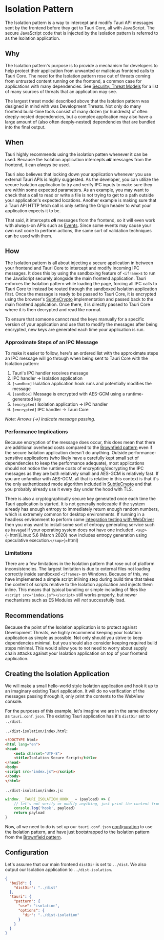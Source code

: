 # Isolation Pattern

The Isolation pattern is a way to intercept and modify Tauri API messages sent by the frontend before they get to Tauri
Core, all with JavaScript. The secure JavaScript code that is injected by the Isolation pattern is referred to as the
Isolation application.

## Why

The Isolation pattern's purpose is to provide a mechanism for developers to help protect their application from unwanted
or malicious frontend calls to Tauri Core. The need for the Isolation pattern rose out of threats coming from
untrusted content running on the frontend, a common case for applications with many dependencies. See
[Security: Threat Models] for a list of many sources of threats that an
application may see.

The largest threat model described above that the Isolation pattern was designed in mind with was Development Threats.
Not only do many frontend build-time tools consist of many dozen (or hundreds) of often deeply-nested dependencies, but
a complex application may also have a large amount of (also often deeply-nested) dependencies that are bundled into the
final output.

## When

Tauri highly recommends using the isolation patten whenever it can be used. Because the Isolation application intercepts
***all*** messages from the frontend, it can *always* be used.

Tauri also believes that locking down your application whenever you use external Tauri APIs is highly suggested.
As the developer, you can utilize the secure Isolation application to try and verify IPC inputs to make sure they are
within some expected parameters. As an example, you may want to check that a call to read or write a file is not trying
to get to a path outside your application's expected locations. Another example is making sure that a Tauri API HTTP
fetch call is only setting the Origin header to what your application expects it to be.

That said, it intercepts ***all*** messages from the frontend, so it will even work with always-on APIs such as
[Events]. Since some events may cause your own rust code to perform actions, the same sort of
validation techniques can be used with them.

## How

The Isolation pattern is all about injecting a secure application in between your frontend and Tauri Core to intercept
and modify incoming IPC messages. It does this by using the sandboxing feature of `<iframe>`s
to run the JavaScript securely alongside the main frontend application. Tauri enforces the Isolation pattern
while loading the page, forcing all IPC calls to Tauri Core to instead be routed through the sandboxed Isolation
application first. Once the message is ready to be passed to Tauri Core, it is encrypted using the browser's
[SubtleCrypto] implementation and passed back to the main
frontend application. Once there, it is directly passed to Tauri Core where it is then decrypted and read like normal.

To ensure that someone cannot read the keys manually for a specific version of your application and use that to modify
the messages after being encrypted, new keys are generated each time your application is run.

### Approximate Steps of an IPC Message

To make it easier to follow, here's an ordered list with the approximate steps an IPC message will go through when being
sent to Tauri Core with the Isolation pattern:

1.  Tauri's IPC handler receives message
2.  IPC handler -\> Isolation application
3.  `[sandbox]` Isolation application hook runs and potentially modifies the message
4.  `[sandbox]` Message is encrypted with AES-GCM using a runtime-generated key
5.  `[encrypted]` Isolation application -\> IPC handler
6.  `[encrypted]` IPC handler -\> Tauri Core

*Note: Arrows (-\>) indicate message passing.*

### Performance Implications

Because encryption of the message does occur, this does mean that there are additional overhead costs compared to the
[Brownfield pattern] even if the secure Isolation application doesn't do anything. Outside
performance-sensitive applications (who likely have a carefully kept small set of dependencies to keep the performance
adequate), most applications should not notice the runtime costs of encrypting/decrypting the IPC messages as they are
both relatively small and AES-GCM is relatively fast. If you are unfamiliar with AES-GCM, all that is relative in this
context is that it's the only authenticated mode algorithm included
in [SubtleCrypto]
and that you probably already use it every day under the hood with TLS.

There is also a cryptographically secure key generated once each time the Tauri application is started. It is not
generally noticeable if the system already has enough entropy to immediately return enough random numbers, which is
extremely common for desktop environments. If running in a headless environment to perform
some [integration testing with WebDriver]
then you may want to install some sort of entropy generating service such as `haveged` if your operating system does not
have one included. `<sup>`{=html}Linux 5.6 (March 2020) now includes entropy generation using speculative execution.`</sup>`{=html}

### Limitations

There are a few limitations in the Isolation pattern that rose out of platform inconsistencies. The largest limitation
is due to external files not loading correctly inside sandboxed `<iframes>` on Windows. Because of this, we have
implemented a simple script inlining step during build time that takes the content of scripts relative to the
Isolation application and injects them inline. This means that typical bundling or simple including of files like
`<script src="index.js"></script>` still works properly, but newer mechanisms such as ES Modules will *not* successfully
load.

## Recommendations

Because the point of the Isolation application is to protect against Development Threats, we highly recommend keeping
your Isolation application as simple as possible. Not only should you strive to keep dependencies minimal, but you
should also consider keeping required build steps minimal. This would allow you to
not need to worry about supply chain attacks against your Isolation application on top of your frontend application.

## Creating the Isolation Application

We will make a small hello-world style Isolation application and hook it up to an imaginary existing Tauri application.
It will do no verification of the messages passing through it, only print the contents to the WebView console.

For the purposes of this example, let's imagine we are in the same directory as `tauri.conf.json`. The existing Tauri
application has it's `distDir` set to `../dist`.

`../dist-isolation/index.html`:

```html
<!DOCTYPE html>
<html lang="en">
<head>
    <meta charset="UTF-8">
    <title>Isolation Secure Script</title>
</head>
<body>
<script src="index.js"></script>
</body>
</html>
```

`../dist-isolation/index.js`:

```js
window.__TAURI_ISOLATION_HOOK__ = (payload) => {
    // let's not verify or modify anything, just print the content from the hook
    console.log('hook', payload)
    return payload
}
```

Now, all we need to do is set up our `tauri.conf.json` [configuration] to use the Isolation pattern, and
have just bootstrapped to the Isolation pattern from the [Brownfield pattern].

## Configuration

Let's assume that our main frontend `distDir` is set to `../dist`. We also output our Isolation application to
`../dist-isolation`.

```json
{
  "build": {
    "distDir": "../dist"
  },
  "tauri": {
    "pattern": {
      "use": "isolation",
      "options": {
        "dir": "../dist-isolation"
      }
    }
  }
}
```

  [Security: Threat Models]: ../../02-Development/Security.md#threat-models
  [Events]: ../../04-Guides/events.md
  [SubtleCrypto]: https://developer.mozilla.org/en-US/docs/Web/API/SubtleCrypto
  [Brownfield pattern]: ./brownfield.md
  [integration testing with WebDriver]: ../../06-Testing/Webdriver/README.md
  [configuration]: #configuration
